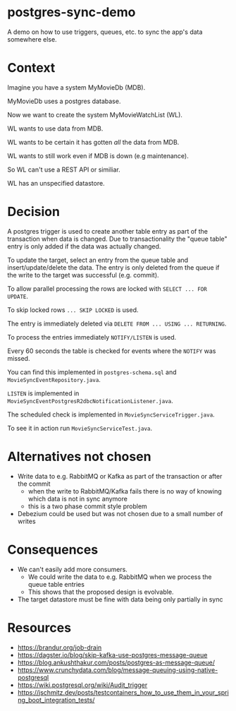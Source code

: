 # postgres-sync-demo

A demo on how to use triggers, queues, etc. to sync the app's data somewhere else.

# Context

Imagine you have a system MyMovieDb (MDB).

MyMovieDb uses a postgres database.

Now we want to create the system MyMovieWatchList (WL).

WL wants to use data from MDB.

WL wants to be certain it has gotten _all_ the data from MDB.

WL wants to still work even if MDB is down (e.g maintenance).

So WL can't use a REST API or similiar.

WL has an unspecified datastore.

# Decision

A postgres trigger is used to create another table entry as part of the
transaction when data is changed. Due to transactionality the "queue table"
entry is only added if the data was actually changed.

To update the target, select an entry from the queue table and insert/update/delete
the data. The entry is only deleted from the queue if the write to the target
was successful (e.g. commit).

To allow parallel processing the rows are locked with `SELECT ... FOR UPDATE`.

To skip locked rows `... SKIP LOCKED` is used.

The entry is immediately deleted via `DELETE FROM ... USING ... RETURNING`.

To process the entries immediately `NOTIFY/LISTEN` is used.

Every 60 seconds the table is checked for events where the `NOTIFY` was missed.

You can find this implemented in `postgres-schema.sql` and
`MovieSyncEventRepository.java`.

`LISTEN` is implemented in `MovieSyncEventPostgresR2dbcNotificationListener.java`.

The scheduled check is implemented in `MovieSyncServiceTrigger.java`.

To see it in action run `MovieSyncServiceTest.java`.

# Alternatives not chosen

* Write data to e.g. RabbitMQ or Kafka as part of the transaction or after the commit
    * when the write to RabbitMQ/Kafka fails there is no way of knowing which data is not in sync anymore
    * this is a two phase commit style problem
* Debezium could be used but was not chosen due to a small number of writes

# Consequences

* We can't easily add more consumers.
    * We could write the data to e.g. RabbitMQ when we process the queue table entries
    * This shows that the proposed design is evolvable.
* The target datastore must be fine with data being only partially in sync

# Resources

* <https://brandur.org/job-drain>
* <https://dagster.io/blog/skip-kafka-use-postgres-message-queue>
* <https://blog.ankushthakur.com/posts/postgres-as-message-queue/>
* <https://www.crunchydata.com/blog/message-queuing-using-native-postgresql>
* <https://wiki.postgresql.org/wiki/Audit_trigger>
* <https://jschmitz.dev/posts/testcontainers_how_to_use_them_in_your_spring_boot_integration_tests/>
